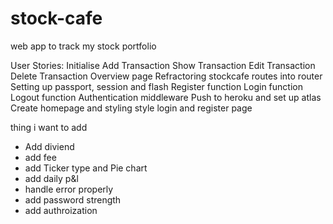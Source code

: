# stock-cafe
web app to track my stock portfolio

User Stories:
Initialise
Add Transaction
Show Transaction
Edit Transaction
Delete Transaction
Overview page
Refractoring stockcafe routes into router
Setting up passport, session and flash
Register function
Login function
Logout function
Authentication middleware
Push to heroku and set up atlas
Create homepage and styling
style login and register page

thing i want to add
- Add diviend
- add fee
- add Ticker type and Pie chart
- add daily p&l
- handle error properly
- add password strength
- add authroization